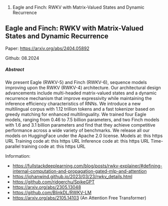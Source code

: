 1. Eagle and Finch: RWKV with Matrix-Valued States and Dynamic Recurrence

## Eagle and Finch: RWKV with Matrix-Valued States and Dynamic Recurrence

Paper: https://arxiv.org/abs/2404.05892

Github: 08.2024

##### Abstract
We present Eagle (RWKV-5) and Finch (RWKV-6), sequence models improving upon the RWKV (RWKV-4) architecture. Our architectural design advancements include multi-headed matrix-valued states and a dynamic recurrence mechanism that improve expressivity while maintaining the inference efficiency characteristics of RNNs. We introduce a new multilingual corpus with 1.12 trillion tokens and a fast tokenizer based on greedy matching for enhanced multilinguality. We trained four Eagle models, ranging from 0.46 to 7.5 billion parameters, and two Finch models with 1.6 and 3.1 billion parameters and find that they achieve competitive performance across a wide variety of benchmarks. We release all our models on HuggingFace under the Apache 2.0 license. Models at: this https URL Training code at: this https URL Inference code at: this https URL Time-parallel training code at: this https URL






Information:
* https://fullstackdeeplearning.com/blog/posts/rwkv-explainer/#defining-internal-computation-and-propagation-gated-mlp-and-attention
* https://johanwind.github.io/2023/03/23/rwkv_details.html
* https://github.com/ridgerchu/SpikeGPT
* https://arxiv.org/abs/2305.13048
* https://github.com/BlinkDL/RWKV-LM
* https://arxiv.org/abs/2105.14103 (An Attention Free Transformer)
